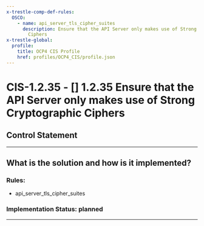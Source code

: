 ```yaml
---
x-trestle-comp-def-rules:
  OSCO:
    - name: api_server_tls_cipher_suites
      description: Ensure that the API Server only makes use of Strong Cryptographic
        Ciphers
x-trestle-global:
  profile:
    title: OCP4 CIS Profile
    href: profiles/OCP4_CIS/profile.json
---
```


# CIS-1.2.35 - \[\] 1.2.35 Ensure that the API Server only makes use of Strong Cryptographic Ciphers

## Control Statement

______________________________________________________________________

## What is the solution and how is it implemented?

<!-- For implementation status enter one of: implemented, partial, planned, alternative, not-applicable -->

<!-- Note that the list of rules under ### Rules: is read-only and changes will not be captured after assembly to JSON -->

<!-- Add control implementation description here for control: CIS-1.2.35 -->

### Rules:

  - api_server_tls_cipher_suites

### Implementation Status: planned

______________________________________________________________________
